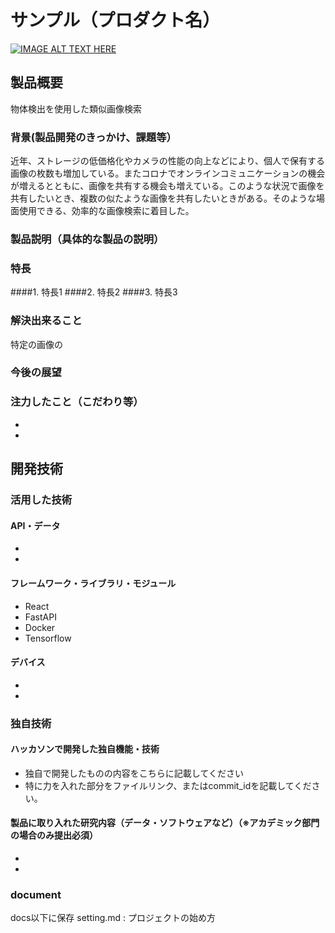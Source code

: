 # サンプル（プロダクト名）

[![IMAGE ALT TEXT HERE](https://jphacks.com/wp-content/uploads/2021/07/JPHACKS2021_ogp.jpg)](https://www.youtube.com/watch?v=LUPQFB4QyVo)

## 製品概要
物体検出を使用した類似画像検索
### 背景(製品開発のきっかけ、課題等）
近年、ストレージの低価格化やカメラの性能の向上などにより、個人で保有する画像の枚数も増加している。またコロナでオンラインコミュニケーションの機会が増えるとともに、画像を共有する機会も増えている。このような状況で画像を共有したいとき、複数の似たような画像を共有したいときがある。そのような場面使用できる、効率的な画像検索に着目した。
### 製品説明（具体的な製品の説明）
### 特長
####1. 特長1
####2. 特長2
####3. 特長3

### 解決出来ること
特定の画像の
### 今後の展望
### 注力したこと（こだわり等）
* 
* 

## 開発技術
### 活用した技術
#### API・データ
* 
* 

#### フレームワーク・ライブラリ・モジュール
* React
* FastAPI
* Docker
* Tensorflow

#### デバイス
* 
* 

### 独自技術
#### ハッカソンで開発した独自機能・技術
* 独自で開発したものの内容をこちらに記載してください
* 特に力を入れた部分をファイルリンク、またはcommit_idを記載してください。

#### 製品に取り入れた研究内容（データ・ソフトウェアなど）（※アカデミック部門の場合のみ提出必須）
* 
*

### document 
docs以下に保存
setting.md : プロジェクトの始め方
